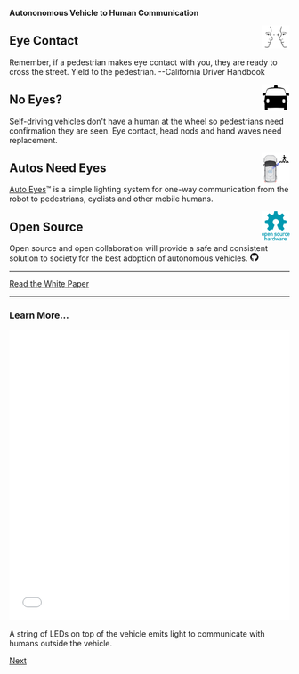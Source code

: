 __Autononomous Vehicle to Human Communication__


<img src="images/eye-contact.png" width="50px" style="float:right;"  title="driverless car by Gan Khoon Lay from the Noun Project">

## Eye Contact 

Remember, if a pedestrian makes eye contact with you, they are ready to cross the street. Yield to the pedestrian. --California Driver Handbook


<img src="images/noun_driverless car_456564.png" style="float:right;"   style="float:right;" width="50px" >

## No Eyes? 

Self-driving vehicles don't have a human at the wheel so pedestrians need confirmation they are seen.
        Eye contact, head nods and hand waves need replacement.

<img src="images/i-see-you.png" width="50px"  style="float:right;">

## Autos Need Eyes 

<a href="https://autoeyes.org" title="Auto Eyes Website">Auto Eyes</a>&trade; is a simple lighting system for one-way communication from the robot to pedestrians, cyclists and other mobile humans.

<img src="images/Open-source-hardware-logo.svg" width="50px" style="float:right;"  title="Open Source Software / Hardware">

## Open Source 

Open source and open collaboration will provide a safe and consistent solution to society for the best adoption of autonomous vehicles.
<a href="https://github.com/aroller/auto-eyes"><img src="src/assets/images/GitHub-Mark-120px-plus.png" title="Github Repository" width="15px"/> </a>



---

<div class="text-center">
  <a class="btn btn-primary btn-lg" tabindex="-1" role="button"  href="https://docs.google.com/document/d/1lKIsqMYYO7nQ937QXdCg2oaPqeo0iI2x5D2HwVKsVNE/edit?usp=sharing">Read the White Paper</a>
</div>

---

### Learn More...

<div class="text-center">
  <iframe src="./scenario/all-around/all-around.html" style="width: 100%; height: 520px; border: 0px;"></iframe>
  <p class="lead">
    A string of LEDs on top of the vehicle emits light to communicate with humans outside the vehicle.
  </p>
  <a class="btn btn-primary btn-lg" tabindex="-1" role="button"  href="{{site.baseurl}}/scenario/i-see-you">Next</a>
</div>





